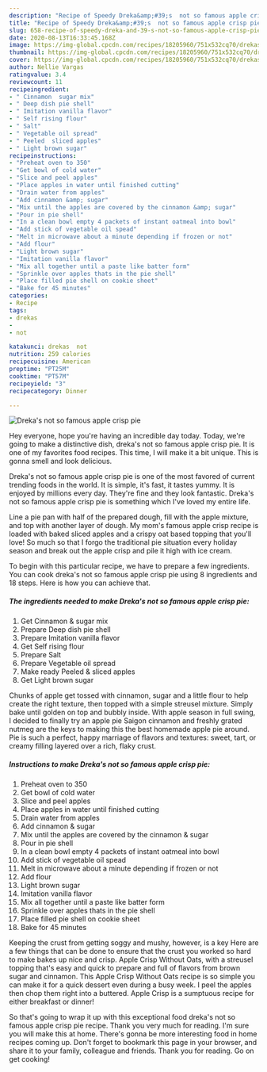 ```yaml
---
description: "Recipe of Speedy Dreka&amp;#39;s  not so famous apple crisp pie"
title: "Recipe of Speedy Dreka&amp;#39;s  not so famous apple crisp pie"
slug: 658-recipe-of-speedy-dreka-and-39-s-not-so-famous-apple-crisp-pie
date: 2020-08-13T16:33:45.168Z
image: https://img-global.cpcdn.com/recipes/18205960/751x532cq70/drekas-not-so-famous-apple-crisp-pie-recipe-main-photo.jpg
thumbnail: https://img-global.cpcdn.com/recipes/18205960/751x532cq70/drekas-not-so-famous-apple-crisp-pie-recipe-main-photo.jpg
cover: https://img-global.cpcdn.com/recipes/18205960/751x532cq70/drekas-not-so-famous-apple-crisp-pie-recipe-main-photo.jpg
author: Nellie Vargas
ratingvalue: 3.4
reviewcount: 11
recipeingredient:
- " Cinnamon  sugar mix"
- " Deep dish pie shell"
- " Imitation vanilla flavor"
- " Self rising flour"
- " Salt"
- " Vegetable oil spread"
- " Peeled  sliced apples"
- " Light brown sugar"
recipeinstructions:
- "Preheat oven to 350"
- "Get bowl of cold water"
- "Slice and peel apples"
- "Place apples in water until finished cutting"
- "Drain water from apples"
- "Add cinnamon &amp; sugar"
- "Mix until the apples are covered by the cinnamon &amp; sugar"
- "Pour in pie shell"
- "In a clean bowl empty 4 packets of instant oatmeal into bowl"
- "Add stick of vegetable oil spead"
- "Melt in microwave about a minute depending if frozen or not"
- "Add flour"
- "Light brown sugar"
- "Imitation vanilla flavor"
- "Mix all together until a paste like batter form"
- "Sprinkle over apples thats in the pie shell"
- "Place filled pie shell on cookie sheet"
- "Bake for 45 minutes"
categories:
- Recipe
tags:
- drekas
- 
- not

katakunci: drekas  not 
nutrition: 259 calories
recipecuisine: American
preptime: "PT25M"
cooktime: "PT57M"
recipeyield: "3"
recipecategory: Dinner

---
```



![Dreka&#39;s  not so famous apple crisp pie](https://img-global.cpcdn.com/recipes/18205960/751x532cq70/drekas-not-so-famous-apple-crisp-pie-recipe-main-photo.jpg)

Hey everyone, hope you're having an incredible day today. Today, we're going to make a distinctive dish, dreka&#39;s  not so famous apple crisp pie. It is one of my favorites food recipes. This time, I will make it a bit unique. This is gonna smell and look delicious.

Dreka&#39;s  not so famous apple crisp pie is one of the most favored of current trending foods in the world. It is simple, it's fast, it tastes yummy. It is enjoyed by millions every day. They're fine and they look fantastic. Dreka&#39;s  not so famous apple crisp pie is something which I've loved my entire life.

Line a pie pan with half of the prepared dough, fill with the apple mixture, and top with another layer of dough. My mom&#39;s famous apple crisp recipe is loaded with baked sliced apples and a crispy oat based topping that you&#39;ll love! So much so that I forgo the traditional pie situation every holiday season and break out the apple crisp and pile it high with ice cream.


To begin with this particular recipe, we have to prepare a few ingredients. You can cook dreka&#39;s  not so famous apple crisp pie using 8 ingredients and 18 steps. Here is how you can achieve that.

##### The ingredients needed to make Dreka&#39;s  not so famous apple crisp pie:

1. Get  Cinnamon &amp; sugar mix
1. Prepare  Deep dish pie shell
1. Prepare  Imitation vanilla flavor
1. Get  Self rising flour
1. Prepare  Salt
1. Prepare  Vegetable oil spread
1. Make ready  Peeled &amp; sliced apples
1. Get  Light brown sugar


Chunks of apple get tossed with cinnamon, sugar and a little flour to help create the right texture, then topped with a simple streusel mixture. Simply bake until golden on top and bubbly inside. With apple season in full swing, I decided to finally try an apple pie Saigon cinnamon and freshly grated nutmeg are the keys to making this the best homemade apple pie around. Pie is such a perfect, happy marriage of flavors and textures: sweet, tart, or creamy filling layered over a rich, flaky crust. 

##### Instructions to make Dreka&#39;s  not so famous apple crisp pie:

1. Preheat oven to 350
1. Get bowl of cold water
1. Slice and peel apples
1. Place apples in water until finished cutting
1. Drain water from apples
1. Add cinnamon &amp; sugar
1. Mix until the apples are covered by the cinnamon &amp; sugar
1. Pour in pie shell
1. In a clean bowl empty 4 packets of instant oatmeal into bowl
1. Add stick of vegetable oil spead
1. Melt in microwave about a minute depending if frozen or not
1. Add flour
1. Light brown sugar
1. Imitation vanilla flavor
1. Mix all together until a paste like batter form
1. Sprinkle over apples thats in the pie shell
1. Place filled pie shell on cookie sheet
1. Bake for 45 minutes


Keeping the crust from getting soggy and mushy, however, is a key Here are a few things that can be done to ensure that the crust you worked so hard to make bakes up nice and crisp. Apple Crisp Without Oats, with a streusel topping that&#39;s easy and quick to prepare and full of flavors from brown sugar and cinnamon. This Apple Crisp Without Oats recipe is so simple you can make it for a quick dessert even during a busy week. I peel the apples then chop them right into a buttered. Apple Crisp is a sumptuous recipe for either breakfast or dinner! 

So that's going to wrap it up with this exceptional food dreka&#39;s  not so famous apple crisp pie recipe. Thank you very much for reading. I'm sure you will make this at home. There's gonna be more interesting food in home recipes coming up. Don't forget to bookmark this page in your browser, and share it to your family, colleague and friends. Thank you for reading. Go on get cooking!

